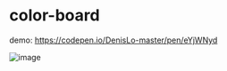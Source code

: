 # color-board

demo: https://codepen.io/DenisLo-master/pen/eYjWNyd

![image](https://user-images.githubusercontent.com/66447463/211785113-6c365d0b-a9bb-4acf-8173-a7bbd29af499.png)
